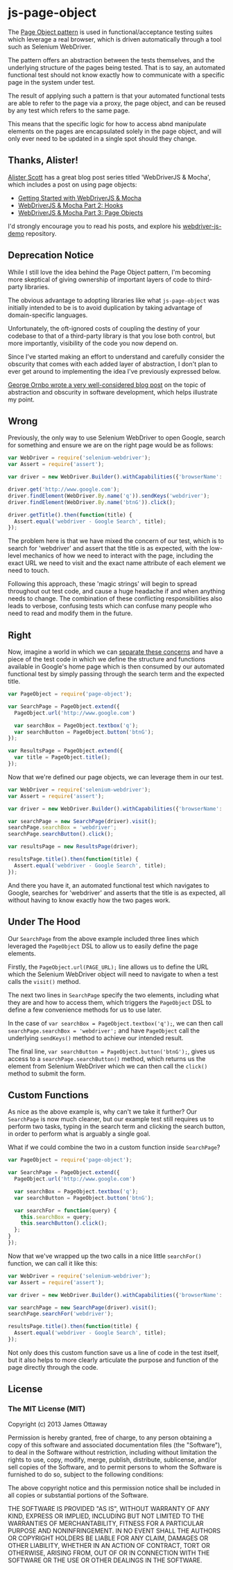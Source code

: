 # js-page-object

The [Page Object pattern](http://martinfowler.com/bliki/PageObject.html) is used in functional/acceptance testing suites which leverage a real browser, which is driven automatically through a tool such as Selenium WebDriver.

The pattern offers an abstraction between the tests themselves, and the underlying structure of the pages being tested. That is to say, an automated functional test should not know exactly how to communicate with a specific page in the system under test.

The result of applying such a pattern is that your automated functional tests are able to refer to the page via a proxy, the page object, and can be reused by any test which refers to the same page.

This means that the specific logic for how to access abnd manipulate elements on the pages are encapsulated solely in the page object, and will only ever need to be updated in a single spot should they change.

## Thanks, Alister!

[Alister Scott](https://github.com/alisterscott) has a great blog post series titled 'WebDriverJS & Mocha', which includes a post on using page objects:

- [Getting Started with WebDriverJS & Mocha](http://watirmelon.com/2015/10/28/getting-started-with-webdriverjs-mocha/)
- [WebDriverJS & Mocha Part 2: Hooks](http://watirmelon.com/2015/10/30/webdriverjs-mocha-part-2-hooks/)
- [WebDriverJS & Mocha Part 3: Page Objects](http://watirmelon.com/2015/10/30/webdriverjs-mocha-part-3-page-objects/)

I'd strongly encourage you to read his posts, and explore his [webdriver-js-demo](https://github.com/alisterscott/webdriver-js-demo) repository.

## Deprecation Notice

While I still love the idea behind the Page Object pattern, I'm becoming more skeptical of giving ownership of important layers of code to third-party libraries.

The obvious advantage to adopting libraries like what `js-page-object` was initially intended to be is to avoid duplication by taking advantage of domain-specific languages.

Unfortunately, the oft-ignored costs of coupling the destiny of your codebase to that of a third-party library is that you lose both control, but more importantly, visibility of the code you now depend on.

Since I've started making an effort to understand and carefully consider the obscurity that comes with each added layer of abstraction, I don't plan to ever get around to implementing the idea I've previously expressed below.

[George Ornbo wrote a very well-considered blog post](http://shapeshed.com/all-magic-comes-with-a-price/) on the topic of abstraction and obscurity in software development, which helps illustrate my point.

## Wrong

Previously, the only way to use Selenium WebDriver to open Google, search for something and ensure we are on the right page would be as follows:

``` javascript
var WebDriver = require('selenium-webdriver');
var Assert = require('assert');

var driver = new WebDriver.Builder().withCapabilities({'browserName': 'firefox'}).build();

driver.get('http://www.google.com');
driver.findElement(WebDriver.By.name('q')).sendKeys('webdriver');
driver.findElement(WebDriver.By.name('btnG')).click();

driver.getTitle().then(function(title) {
  Assert.equal('webdriver - Google Search', title);
});
```

The problem here is that we have mixed the concern of our test, which is to search for 'webdriver' and assert that the title is as expected, with the low-level mechanics of how we need to interact with the page, including the exact URL we need to visit and the exact name attribute of each element we need to touch.

Following this approach, these 'magic strings' will begin to spread throughout out test code, and cause a huge headache if and when anything needs to change. The combination of these conflicting responsibilities also leads to verbose, confusing tests which can confuse many people who need to read and modify them in the future.

## Right

Now, imagine a world in which we can [separate these concerns](http://en.wikipedia.org/wiki/Separation_of_concerns) and have a piece of the test code in which we define the structure and functions available in Google's home page which is then consumed by our automated functional test by simply passing through the search term and the expected title.

``` javascript
var PageObject = require('page-object');

var SearchPage = PageObject.extend({
  PageObject.url('http://www.google.com')

  var searchBox = PageObject.textbox('q');
  var searchButton = PageObject.button('btnG');
});

var ResultsPage = PageObject.extend({
  var title = PageObject.title();
});
```

Now that we're defined our page objects, we can leverage them in our test.

``` javascript
var WebDriver = require('selenium-webdriver');
var Assert = require('assert');

var driver = new WebDriver.Builder().withCapabilities({'browserName': 'firefox'}).build();

var searchPage = new SearchPage(driver).visit();
searchPage.searchBox = 'webdriver';
searchPage.searchButton().click();

var resultsPage = new ResultsPage(driver);

resultsPage.title().then(function(title) {
  Assert.equal('webdriver - Google Search', title);
});
```

And there you have it, an automated functional test which navigates to Google, searches for 'webdriver' and asserts that the title is as expected, all without having to know exactly how the two pages work.

## Under The Hood

Our `SearchPage` from the above example included three lines which leveraged the `PageObject` DSL to allow us to easily define the page elements.

Firstly, the `PageObject.url(PAGE_URL);` line allows us to define the URL which the Selenium WebDriver object will need to navigate to when a test calls the `visit()` method.

The next two lines in `SearchPage` specify the two elements, including what they are and how to access them, which triggers the `PageObject` DSL to define a few convenience methods for us to use later.

In the case of `var searchBox = PageObject.textbox('q');`, we can then call `searchPage.searchBox = 'webdriver';` and have `PageObject` call the underlying `sendKeys()` method to achieve our intended result.

The final line, `var searchButton = PageObject.button('btnG');`, gives us access to a `searchPage.searchButton()` method, which returns us the element from Selenium WebDriver which we can then call the `click()` method to submit the form.

## Custom Functions

As nice as the above example is, why can't we take it further? Our `SearchPage` is now much cleaner, but our example test still requires us to perform two tasks, typing in the search term and clicking the search button, in order to perform what is arguably a single goal.

What if we could combine the two in a custom function inside `SearchPage`?

``` javascript
var PageObject = require('page-object');

var SearchPage = PageObject.extend({
  PageObject.url('http://www.google.com')

  var searchBox = PageObject.textbox('q');
  var searchButton = PageObject.button('btnG');

  var searchFor = function(query) {
    this.searchBox = query;
    this.searchButton().click();
  };
}
});
```

Now that we've wrapped up the two calls in a nice little `searchFor()` function, we can call it like this:

``` javascript
var WebDriver = require('selenium-webdriver');
var Assert = require('assert');

var driver = new WebDriver.Builder().withCapabilities({'browserName': 'firefox'}).build();

var searchPage = new SearchPage(driver).visit();
searchPage.searchFor('webdriver');

resultsPage.title().then(function(title) {
  Assert.equal('webdriver - Google Search', title);
});
```

Not only does this custom function save us a line of code in the test itself, but it also helps to more clearly articulate the purpose and function of the page directly through the code.

## License

### The MIT License (MIT)

Copyright (c) 2013 James Ottaway

Permission is hereby granted, free of charge, to any person obtaining a copy of this software and associated documentation files (the "Software"), to deal in the Software without restriction, including without limitation the rights to use, copy, modify, merge, publish, distribute, sublicense, and/or sell copies of the Software, and to permit persons to whom the Software is furnished to do so, subject to the following conditions:

The above copyright notice and this permission notice shall be included in all copies or substantial portions of the Software.

THE SOFTWARE IS PROVIDED "AS IS", WITHOUT WARRANTY OF ANY KIND, EXPRESS OR IMPLIED, INCLUDING BUT NOT LIMITED TO THE WARRANTIES OF MERCHANTABILITY, FITNESS FOR A PARTICULAR PURPOSE AND NONINFRINGEMENT. IN NO EVENT SHALL THE AUTHORS OR COPYRIGHT HOLDERS BE LIABLE FOR ANY CLAIM, DAMAGES OR OTHER LIABILITY, WHETHER IN AN ACTION OF CONTRACT, TORT OR OTHERWISE, ARISING FROM, OUT OF OR IN CONNECTION WITH THE SOFTWARE OR THE USE OR OTHER DEALINGS IN THE SOFTWARE.
